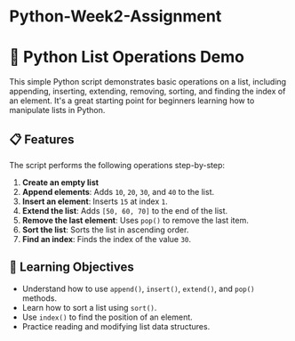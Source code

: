 # Python-Week2-Assignment
# 🐍 Python List Operations Demo

This simple Python script demonstrates basic operations on a list, including appending, inserting, extending, removing, sorting, and finding the index of an element. It's a great starting point for beginners learning how to manipulate lists in Python.

## 📋 Features

The script performs the following operations step-by-step:

1. **Create an empty list**
2. **Append elements**: Adds `10`, `20`, `30`, and `40` to the list.
3. **Insert an element**: Inserts `15` at index `1`.
4. **Extend the list**: Adds `[50, 60, 70]` to the end of the list.
5. **Remove the last element**: Uses `pop()` to remove the last item.
6. **Sort the list**: Sorts the list in ascending order.
7. **Find an index**: Finds the index of the value `30`.

## 🧠 Learning Objectives

- Understand how to use `append()`, `insert()`, `extend()`, and `pop()` methods.
- Learn how to sort a list using `sort()`.
- Use `index()` to find the position of an element.
- Practice reading and modifying list data structures.
